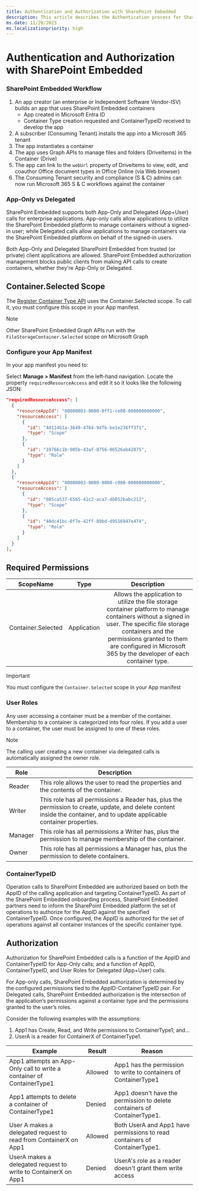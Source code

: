 ```yaml
---
title: Authentication and Authorization with SharePoint Embedded
description: This article describes the Authentication process for SharePoint Embedded Applications.
ms.date: 11/28/2023
ms.localizationpriority: high
---
```


# Authentication and Authorization with SharePoint Embedded

### SharePoint Embedded Workflow

1. An app creator (an enterprise or Independent Software Vendor-ISV) builds an app that uses SharePoint Embedded containers
    - App created in Microsoft Entra ID
    - Container Type creation requested and ContainerTypeID received to develop the app
1. A subscriber (Consuming Tenant) installs the app into a Microsoft 365 tenant
1. The app instantiates a container
1. The app uses Graph APIs to manage files and folders (DriveItems) in the Container (Drive)
1. The app can link to the `webUrl` property of DriveItems to view, edit, and coauthor Office document types in Office Online (via Web browser)
1. The Consuming Tenant security and compliance (S & C) admins can now run Microsoft 365 S & C workflows against the container

### App-Only vs Delegated

SharePoint Embedded supports both App-Only and Delegated (App+User) calls for enterprise applications. App-only calls allow applications to utilize the SharePoint Embedded platform to manage containers without a signed-in user; while Delegated calls allow applications to manage containers via the SharePoint Embedded platform on behalf of the signed-in users.

Both App-Only and Delegated SharePoint Embedded from trusted (or private) client applications are allowed. SharePoint Embedded authorization management blocks public clients from making API calls to create containers, whether they're App-Only or Delegated.

## Container.Selected Scope 

The [Register Container Type API](register-api-documentation.md) uses the Container.Selected scope. To call it, you must configure this scope in your App manifest.  

> [!NOTE]
> Other SharePoint Embedded Graph APIs run with the `FileStorageContainer.Selected` scope on Microsoft Graph 

### Configure your App Manifest

In your app manifest you need to: 

Select **Manage > Manifest** from the left-hand navigation. Locate the property `requiredResourceAccess` and edit it so it looks like the following JSON:

```json
"requiredResourceAccess": [
  {
    "resourceAppId": "00000003-0000-0ff1-ce00-000000000000",
    "resourceAccess": [
      {
        "id": "4d114b1a-3649-4764-9dfb-be1e236ff371",
        "type": "Scope"
      },
      {
        "id": "19766c1b-905b-43af-8756-06526ab42875",
        "type": "Role"
      }
    ]
  },
  {
    "resourceAppId": "00000003-0000-0000-c000-000000000000",
    "resourceAccess": [
      {
        "id": "085ca537-6565-41c2-aca7-db852babc212",
        "type": "Scope"
      },
      {
        "id": "40dc41bc-0f7e-42ff-89bd-d9516947e474",
        "type": "Role"
      }
    ]
  }
],
```

## Required Permissions

|      ScopeName     |     Type    |                                                                                                                                Description                                                                                                                                |
|:------------------:|:-----------:|:--------------------------------------------------------------------------------------------------------------------------------------------------------------------------------------------------------------------------------------------------------------------------:|
| Container.Selected | Application | Allows the application to utilize the file storage container platform to manage containers without a signed in user. The specific file storage containers and the permissions granted to them are configured in Microsoft 365 by the developer of each container type. |

> [!IMPORTANT]
> You must configure the `Container.Selected` scope in your App manifest

### User Roles

Any user accessing a container must be a member of the container. Membership to a container is categorized into four roles. If you add a user to a container, the user must be assigned to one of these roles.

> [!NOTE]
> The calling user creating a new container via delegated calls is automatically assigned the owner role.

|  Role   |                                                                                 Description                                                                                 |
| ------- | --------------------------------------------------------------------------------------------------------------------------------------------------------------------------- |
| Reader  | This role allows the user to read the properties and the contents of the container.                                                                                         |
| Writer  | This role has all permissions a Reader has, plus the permission to create, update, and delete content inside the container, and to update applicable  container properties. |
| Manager | This role has all permissions a Writer has, plus the permission to manage membership of the container.                                                                      |
| Owner   | This role has all permissions a Manager has, plus the permission to delete containers.                                                                                      |

### ContainerTypeID

Operation calls to SharePoint Embedded are authorized based on both the AppID of the calling application and targeting ContainerTypeID. As part of the SharePoint Embedded onboarding process, SharePoint Embedded partners need to inform the SharePoint Embedded platform the set of operations to authorize for the AppID against the specified ContainerTypeID. Once configured, the AppID is authorized for the set of operations against all container instances of the specific container type.

## Authorization

Authorization for SharePoint Embedded calls is a function of the AppID and ContainerTypeID for App-Only calls; and a function of AppID, ContainerTypeID, and User Roles for Delegated (App+User) calls.

For App-only calls, SharePoint Embedded authorization is determined by the configured permissions tied to the AppID-ContainerTypeID pair. For Delegated calls, SharePoint Embedded authorization is the intersection of the application’s permissions against a container type and the permissions granted to the user’s roles.

Consider the following examples with the assumptions:

1. App1 has Create, Read, and Write permissions to ContainerType1; and...
1. UserA is a reader for ContainerX of ContainerType1.

|                                Example                                | Result  |                                   Reason                                   |
| --------------------------------------------------------------------- | ------- | -------------------------------------------------------------------------- |
| App1 attempts an App-Only call to write a container of ContainerType1 | Allowed | App1 has the permission to write to containers of ContainerType1           |
| App1 attempts to delete a container of ContainerType1                 | Denied  | App1 doesn't have the permission to delete containers of ContainerType1.  |
| User A makes a delegated request to read from ContainerX on App1      | Allowed | Both UserA and App1 have permissions to read containers of ContainerType1. |
| UserA makes a delegated request to write to ContainerX on App1        | Denied  | UserA's role as a reader doesn't grant them write access                  |
